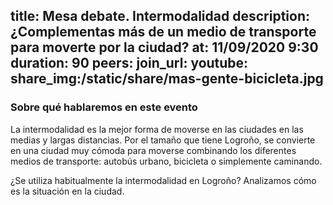 title: Mesa debate. Intermodalidad
description:¿Complementas más de un medio de transporte para moverte por la ciudad? 
at: 11/09/2020 9:30
duration: 90
peers: 
join_url:
youtube: 
share_img:/static/share/mas-gente-bicicleta.jpg
----
### Sobre qué hablaremos en este evento

La intermodalidad es la mejor forma de moverse en las ciudades en las medias y largas distancias. Por el tamaño que tiene Logroño, se convierte en una ciudad muy cómoda para moverse combinando los diferentes medios de transporte: autobús urbano, bicicleta o simplemente caminando.  

¿Se utiliza habitualmente la intermodalidad en Logroño? Analizamos cómo es la situación en la ciudad.
